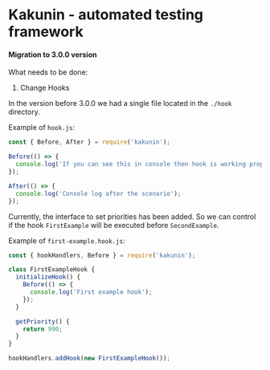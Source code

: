 # Kakunin - automated testing framework
#### Migration to 3.0.0 version

What needs to be done:
1. Change Hooks

In the version before 3.0.0 we had a single file located in the `./hook` directory.

Example of `hook.js`:

```javascript
const { Before, After } = require('kakunin');

Before(() => {
  console.log('If you can see this in console then hook is working properly.');
});

After(() => {
  console.log('Console log after the scenario');
});
```

Currently, the interface to set priorities has been added. So we can control if the hook `FirstExample` will be executed before `SecondExample`.


Example of `first-example.hook.js`:

```javascript
const { hookHandlers, Before } = require('kakunin');

class FirstExampleHook {
  initializeHook() {
    Before(() => {
      console.log('First example hook');
    });
  }

  getPriority() {
    return 990;
  }
}

hookHandlers.addHook(new FirstExampleHook());

```

